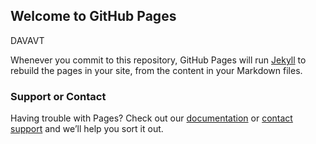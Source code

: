 ## Welcome to GitHub Pages

DAVAVT

Whenever you commit to this repository, GitHub Pages will run [Jekyll](https://jekyllrb.com/) to rebuild the pages in your site, from the content in your Markdown files.



### Support or Contact

Having trouble with Pages? Check out our [documentation](https://docs.github.com/categories/github-pages-basics/) or [contact support](https://support.github.com/contact) and we’ll help you sort it out.
